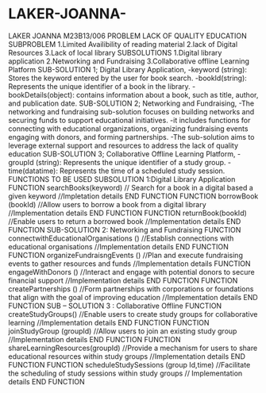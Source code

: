 # LAKER-JOANNA-
LAKER JOANNA 
M23B13/006
PROBLEM
LACK OF QUALITY EDUCATION
SUBPROBLEM
1.Limited Availibility of reading material
2.lack of Digital Resources
3.Lack of local library
SUBSOLUTIONS
1.Digital library application 
2.Networking and Fundraising
3.Collaborative offline Learning Platform
SUB-SOLUTION 1; Digital Library Application,
-keyword (string): Stores the keyword entered by the user for book search.
-bookId(string): Represents the unique identifier of a book in the library.
-bookDetails(object): contains information about a book, such as title, author, and publication date.
SUB-SOLUTION 2; Networking and Fundraising,
-The networking and fundraising sub-solution focuses on building networks and securing funds to support educational initiatives.
-it includes functions for connecting with educational organizations, organizing fundraising events engaging with donors, and forming partnerships.
-The sub-solution aims to leverage external support and resources to address the lack of quality education
 SUB-SOLUTION 3; Collaborative Offline Learning Platform,
-groupId (string): Represents the unique identifier of a study group.
-time(datatime): Represents the time of a scheduled study session.
FUNCTIONS TO BE USED 
SUBSOLUTION 1:Digital Library Application
FUNCTION searchBooks(keyword)
    // Search for a book in a digital based a given keyword
   //Impletation details
END FUNCTION
FUNCTION borrowBook (bookId)
  //Allow users to borrow a book from a digital library
  //Implementation details
END FUNCTION
FUNCTION returnBook(bookId)
   //Enable users to return a borrowed book
   //Implementation details
END FUNCTION
SUB-SOLUTION 2: Networking and Fundraising 
FUNCTION connectwithEducationalOrganisations ()
   //Establish connections with educational organisations 
  //Implementation details 
END FUNCTION
FUNCTION organizeFundraisngEvents ()
    //Plan and execute fundraising events to gather resources and funds 
    //Implementation details
FUNCTION engageWithDonors ()
   //Interact and engage with potential donors to secure financial support 
   //Implementation details 
END FUNCTION
FUNCTION createPartnerships ()
      //Form partnerships with corporations or foundations that align with the goal of improving education
     //Implementation details
END FUNCTION
SUB – SOLUTION 3 : Collaborative Offline 
FUNCTION createStudyGroups()
      //Enable users to create study groups for collaborative learning 
     //Implementation details 
END FUNCTION
FUNCTION joinStudyGroup (groupId)
       //Allow users to join an existing study group
      //Implementation details
END FUNCTION
FUNCTION shareLearningResources(groupId)
     //Provide a mechanism for users to share educational resources within study groups 
    //Implementation details 
END FUNCTION
FUNCTION scheduleStudySessions (group Id,time)
      //Facilitate the scheduling of study sessions within study groups 
     // Implementation details 
END FUNCTION

